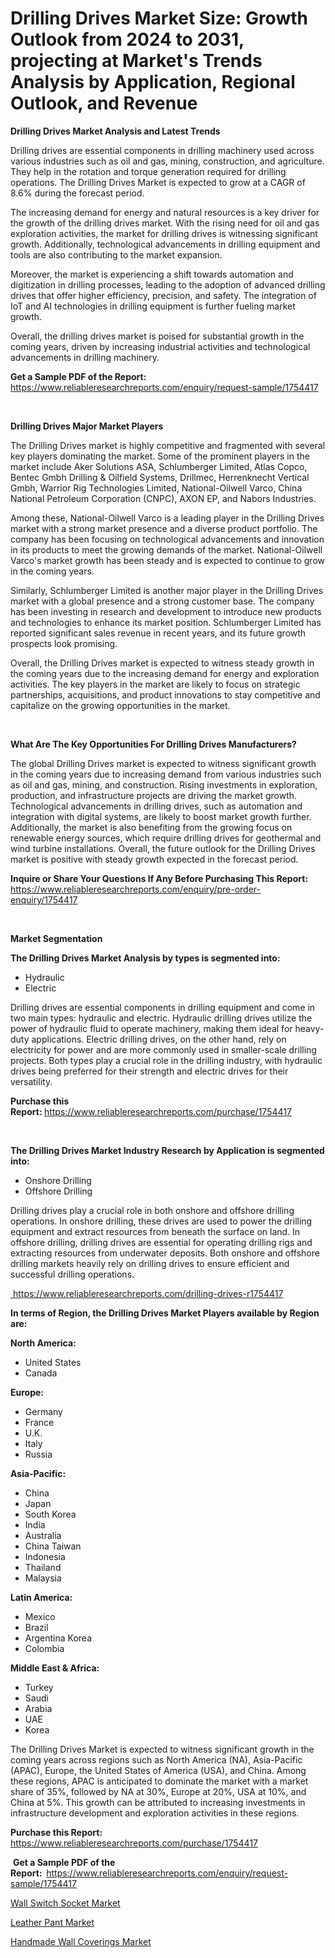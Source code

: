 <p><h1>Drilling Drives Market Size: Growth Outlook from 2024 to 2031, projecting at Market's Trends Analysis by Application, Regional Outlook, and Revenue</h1></p><p><strong>Drilling Drives Market Analysis and Latest Trends</strong></p>
<p><p>Drilling drives are essential components in drilling machinery used across various industries such as oil and gas, mining, construction, and agriculture. They help in the rotation and torque generation required for drilling operations. The Drilling Drives Market is expected to grow at a CAGR of 8.6% during the forecast period. </p><p>The increasing demand for energy and natural resources is a key driver for the growth of the drilling drives market. With the rising need for oil and gas exploration activities, the market for drilling drives is witnessing significant growth. Additionally, technological advancements in drilling equipment and tools are also contributing to the market expansion.</p><p>Moreover, the market is experiencing a shift towards automation and digitization in drilling processes, leading to the adoption of advanced drilling drives that offer higher efficiency, precision, and safety. The integration of IoT and AI technologies in drilling equipment is further fueling market growth.</p><p>Overall, the drilling drives market is poised for substantial growth in the coming years, driven by increasing industrial activities and technological advancements in drilling machinery.</p></p>
<p><strong>Get a Sample PDF of the Report:&nbsp;</strong> <a href="https://www.reliableresearchreports.com/enquiry/request-sample/1754417">https://www.reliableresearchreports.com/enquiry/request-sample/1754417</a></p>
<p>&nbsp;</p>
<p><strong>Drilling Drives Major Market Players</strong></p>
<p><p>The Drilling Drives market is highly competitive and fragmented with several key players dominating the market. Some of the prominent players in the market include Aker Solutions ASA, Schlumberger Limited, Atlas Copco, Bentec Gmbh Drilling & Oilfield Systems, Drillmec, Herrenknecht Vertical Gmbh, Warrior Rig Technologies Limited, National-Oilwell Varco, China National Petroleum Corporation (CNPC), AXON EP, and Nabors Industries.</p><p>Among these, National-Oilwell Varco is a leading player in the Drilling Drives market with a strong market presence and a diverse product portfolio. The company has been focusing on technological advancements and innovation in its products to meet the growing demands of the market. National-Oilwell Varco's market growth has been steady and is expected to continue to grow in the coming years.</p><p>Similarly, Schlumberger Limited is another major player in the Drilling Drives market with a global presence and a strong customer base. The company has been investing in research and development to introduce new products and technologies to enhance its market position. Schlumberger Limited has reported significant sales revenue in recent years, and its future growth prospects look promising.</p><p>Overall, the Drilling Drives market is expected to witness steady growth in the coming years due to the increasing demand for energy and exploration activities. The key players in the market are likely to focus on strategic partnerships, acquisitions, and product innovations to stay competitive and capitalize on the growing opportunities in the market.</p></p>
<p>&nbsp;</p>
<p><strong>What Are The Key Opportunities For Drilling Drives Manufacturers?</strong></p>
<p><p>The global Drilling Drives market is expected to witness significant growth in the coming years due to increasing demand from various industries such as oil and gas, mining, and construction. Rising investments in exploration, production, and infrastructure projects are driving the market growth. Technological advancements in drilling drives, such as automation and integration with digital systems, are likely to boost market growth further. Additionally, the market is also benefiting from the growing focus on renewable energy sources, which require drilling drives for geothermal and wind turbine installations. Overall, the future outlook for the Drilling Drives market is positive with steady growth expected in the forecast period.</p></p>
<p><strong>Inquire or Share Your Questions If Any Before Purchasing This Report:</strong> <a href="https://www.reliableresearchreports.com/enquiry/pre-order-enquiry/1754417">https://www.reliableresearchreports.com/enquiry/pre-order-enquiry/1754417</a></p>
<p>&nbsp;</p>
<p><strong>Market Segmentation</strong></p>
<p><strong>The Drilling Drives Market Analysis by types is segmented into:</strong></p>
<p><ul><li>Hydraulic</li><li>Electric</li></ul></p>
<p><p>Drilling drives are essential components in drilling equipment and come in two main types: hydraulic and electric. Hydraulic drilling drives utilize the power of hydraulic fluid to operate machinery, making them ideal for heavy-duty applications. Electric drilling drives, on the other hand, rely on electricity for power and are more commonly used in smaller-scale drilling projects. Both types play a crucial role in the drilling industry, with hydraulic drives being preferred for their strength and electric drives for their versatility.</p></p>
<p><strong>Purchase this Report:&nbsp;</strong><a href="https://www.reliableresearchreports.com/purchase/1754417">https://www.reliableresearchreports.com/purchase/1754417</a></p>
<p>&nbsp;</p>
<p><strong>The Drilling Drives Market Industry Research by Application is segmented into:</strong></p>
<p><ul><li>Onshore Drilling</li><li>Offshore Drilling</li></ul></p>
<p><p>Drilling drives play a crucial role in both onshore and offshore drilling operations. In onshore drilling, these drives are used to power the drilling equipment and extract resources from beneath the surface on land. In offshore drilling, drilling drives are essential for operating drilling rigs and extracting resources from underwater deposits. Both onshore and offshore drilling markets heavily rely on drilling drives to ensure efficient and successful drilling operations.</p></p>
<p><a href="https://www.reliableresearchreports.com/drilling-drives-r1754417">&nbsp;https://www.reliableresearchreports.com/drilling-drives-r1754417</a></p>
<p><strong>In terms of Region, the Drilling Drives Market Players available by Region are:</strong></p>
<p>
    <p> <strong> North America: </strong>
        <ul>
            <li>United States</li>
            <li>Canada</li>
        </ul>
        </p> 
    <p> <strong> Europe: </strong>
        <ul>
            <li>Germany</li>
            <li>France</li>
            <li>U.K.</li>
            <li>Italy</li>
            <li>Russia</li>
        </ul>
        </p> 
    <p> <strong> Asia-Pacific: </strong>
        <ul>
            <li>China</li>
            <li>Japan</li>
            <li>South Korea</li>
            <li>India</li>
            <li>Australia</li>
            <li>China Taiwan</li>
            <li>Indonesia</li>
            <li>Thailand</li>
            <li>Malaysia</li>
        </ul>
        </p> 
    <p> <strong> Latin America: </strong>
        <ul>
            <li>Mexico</li>
            <li>Brazil</li>
            <li>Argentina Korea</li>
            <li>Colombia</li>
        </ul>
        </p> 
    <p> <strong> Middle East & Africa: </strong>
        <ul>
            <li>Turkey</li>
            <li>Saudi</li>
            <li>Arabia</li>
            <li>UAE</li>
            <li>Korea</li>
        </ul>
    </p>
    </p>
<p><p>The Drilling Drives Market is expected to witness significant growth in the coming years across regions such as North America (NA), Asia-Pacific (APAC), Europe, the United States of America (USA), and China. Among these regions, APAC is anticipated to dominate the market with a market share of 35%, followed by NA at 30%, Europe at 20%, USA at 10%, and China at 5%. This growth can be attributed to increasing investments in infrastructure development and exploration activities in these regions.</p></p>
<p><strong>Purchase this Report: </strong><a href="https://www.reliableresearchreports.com/purchase/1754417">https://www.reliableresearchreports.com/purchase/1754417</a></p>
<p>&nbsp;<strong>Get a Sample PDF of the Report:&nbsp;&nbsp;</strong><a href="https://www.reliableresearchreports.com/enquiry/request-sample/1754417">https://www.reliableresearchreports.com/enquiry/request-sample/1754417</a></p>
<p><strong></strong></p>
<p><p><a href="https://www.linkedin.com/pulse/analyzing-wall-switch-socket-market-global-industry-perspective-qjzqf?trackingId=U3OSGCtRKS2Dlc6TymCafw%3D%3D">Wall Switch Socket Market</a></p><p><a href="https://www.linkedin.com/pulse/leather-pant-market-outlook-industry-overview-forecast-mpmxf?trackingId=pVeZTPvkfcPFOfWEmvcamA%3D%3D">Leather Pant Market</a></p><p><a href="https://www.linkedin.com/pulse/handmade-wall-coverings-market-insight-trends-growth-forecasted-bfrae?trackingId=ItgbVvXq8WpuQ0PJIoS%2FjA%3D%3D">Handmade Wall Coverings Market</a></p></p>